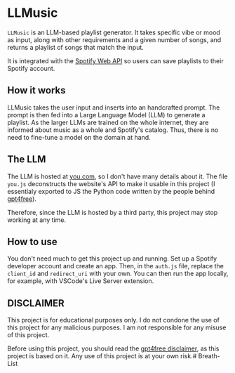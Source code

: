 # LLMusic

`LLMusic` is an LLM-based playlist generator. It takes specific vibe or mood as input, along with other requirements and a given number of songs, and returns a playlist of songs that match the input.

It is integrated with the [Spotify Web API](https://developer.spotify.com/documentation/web-api/) so users can save playlists to their Spotify account.

## How it works

LLMusic takes the user input and inserts into an handcrafted prompt. The prompt is then fed into a Large Language Model (LLM) to generate a playlist. As the larger LLMs are trained on the whole internet, they are informed about music as a whole and Spotify's catalog. Thus, there is no need to fine-tune a model on the domain at hand.

## The LLM

The LLM is hosted at [you.com](you.com), so I don't have many details about it. The file `you.js` deconstructs the website's API to make it usable in this project (I essentialy exported to JS the Python code written by the people behind [gpt4free](https://github.com/xtekky/gpt4free)).

Therefore, since the LLM is hosted by a third party, this project may stop working at any time.

## How to use

You don't need much to get this project up and running. Set up a Spotify developer account and create an app. Then, in the `auth.js` file, replace the `client_id` and `redirect_uri` with your own. You can then run the app locally, for example, with VSCode's Live Server extension.

## DISCLAIMER

This project is for educational purposes only. I do not condone the use of this project for any malicious purposes. I am not responsible for any misuse of this project.

Before using this project, you should read the [gpt4free disclaimer](https://github.com/xtekky/gpt4free), as this project is based on it. Any use of this project is at your own risk.# Breath-List
